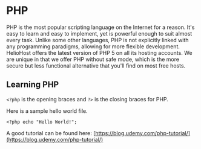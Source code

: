 # PHP

PHP is the most popular scripting language on the Internet for a reason. It's easy to learn and easy to implement, yet is powerful enough to suit almost every task. Unlike some other languages, PHP is not explicitly linked with any programming paradigms, allowing for more flexible development. HelioHost offers the latest version of PHP 5 on all its hosting accounts. We are unique in that we offer PHP without safe mode, which is the more secure but less functional alternative that you'll find on most free hosts.

## Learning PHP

`<?php` is the opening braces and `?>` is the closing braces for PHP.

Here is a sample hello world file.

```text
<?php echo "Hello World!";
```

A good tutorial can be found here: [https://blog.udemy.com/php-tutorial/](https://blog.udemy.com/php-tutorial/)

